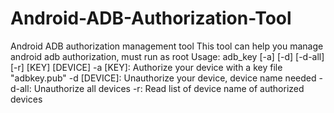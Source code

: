 # Android-ADB-Authorization-Tool
Android ADB authorization management tool 
This tool can help you manage android adb authorization, must run as root
Usage: adb_key [-a] [-d] [-d-all] [-r] [KEY] [DEVICE]
    -a [KEY]: Authorize your device with a key file "adbkey.pub"
    -d [DEVICE]: Unauthorize your device, device name needed
    -d-all: Unauthorize all devices
    -r: Read list of device name of authorized devices

